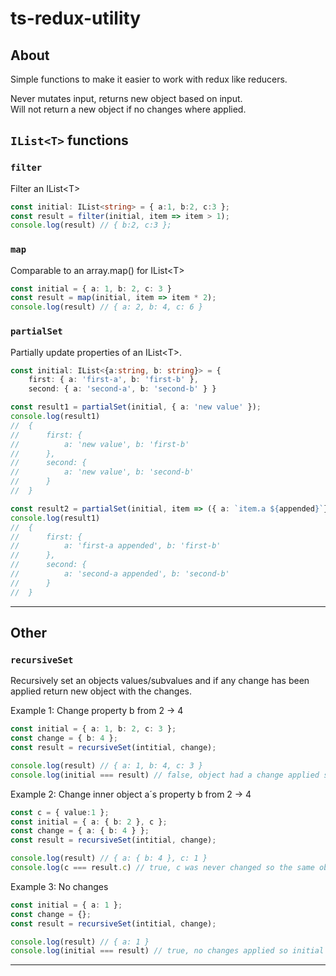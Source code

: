# ts-redux-utility

## About

Simple functions to make it easier to work with redux like reducers.

Never mutates input, returns new object based on input.  
Will not return a new object if no changes where applied.

## `IList<T>` functions

### `filter` 
Filter an IList\<T\>
```typescript
const initial: IList<string> = { a:1, b:2, c:3 };
const result = filter(initial, item => item > 1);
console.log(result) // { b:2, c:3 };
```


### `map`
Comparable to an array.map() for IList\<T\>
```typescript
const initial = { a: 1, b: 2, c: 3 }
const result = map(initial, item => item * 2);
console.log(result) // { a: 2, b: 4, c: 6 }
```

### `partialSet`
Partially update properties of an IList\<T\>.
```typescript
const initial: IList<{a:string, b: string}> = { 
    first: { a: 'first-a', b: 'first-b' }, 
    second: { a: 'second-a', b: 'second-b' } }

const result1 = partialSet(initial, { a: 'new value' });
console.log(result1) 
//  { 
//      first: {
//          a: 'new value', b: 'first-b' 
//      }, 
//      second: { 
//          a: 'new value', b: 'second-b' 
//      } 
//  }

const result2 = partialSet(initial, item => ({ a: `item.a ${appended}`}))
console.log(result1) 
//  { 
//      first: {
//          a: 'first-a appended', b: 'first-b' 
//      }, 
//      second: { 
//          a: 'second-a appended', b: 'second-b' 
//      } 
//  }

```


---


## Other

### `recursiveSet`
Recursively set an objects values/subvalues and if any change has been applied return new object with the changes.

Example 1: Change property b from 2 -> 4

```typescript
const initial = { a: 1, b: 2, c: 3 };
const change = { b: 4 };
const result = recursiveSet(intitial, change);

console.log(result) // { a: 1, b: 4, c: 3 }
console.log(initial === result) // false, object had a change applied so it's replaced.
```

Example 2: Change inner object a´s property b from 2 -> 4

```typescript
const c = { value:1 };
const initial = { a: { b: 2 }, c };
const change = { a: { b: 4 } };
const result = recursiveSet(intitial, change);

console.log(result) // { a: { b: 4 }, c: 1 }
console.log(c === result.c) // true, c was never changed so the same object is used.
```

Example 3: No changes

```typescript
const initial = { a: 1 };
const change = {};
const result = recursiveSet(intitial, change);

console.log(result) // { a: 1 }
console.log(initial === result) // true, no changes applied so initial object is returned.
```

---
